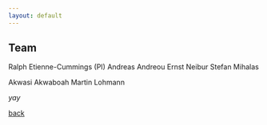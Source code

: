```yaml
---
layout: default
---
```


## Team

Ralph Etienne-Cummings (PI)
Andreas Andreou
Ernst Neibur
Stefan Mihalas

Akwasi Akwaboah
Martin Lohmann


_yay_

[back](./)
